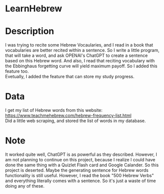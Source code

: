# LearnHebrew
# Description
I was trying to recite some Hebrew Vocaularies, and I read in a book that vocabularies are better recited within a sentence. So I write a little program, that will take a word, and ask OPENAI's ChatGPT to create a sentence based on this Hebrew word. 
And also, I read that reciting vocabulary with the Ebbinghaus forgetting curve will yield maximum payoff. So I added this feature too.  
Evetually, I added the feature that can store my study progress. 

# Data
I get my list of Hebrew words from this website:  
https://www.teachmehebrew.com/hebrew-frequency-list.html  
Did a little web scraping, and stored the list of words in my database.  
 
# Note
It worked quite well, ChatGPT is as powerful as they described. However, I am not planning to continue on this project, because I realize I could have done the same thing with a Quizlet Flash card and Google Calander. So this project is deserted.
Maybe the generating sentence for Hebrew words functionality is still useful. However, I read the book "500 Hebrew Verbs" and everything literally comes with a sentence. So it's just a waste of time doing any of these.  
